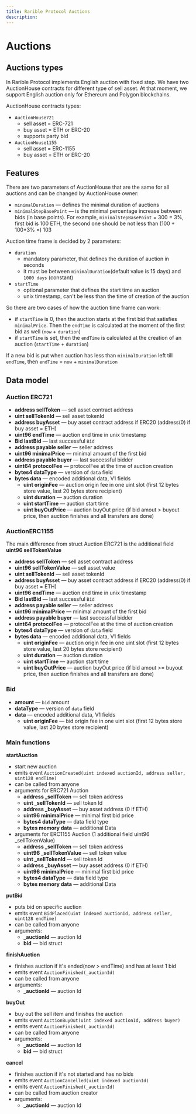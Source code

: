```yaml
---
title: Rarible Protocol Auctions
description:
---
```


# Auctions

## Auctions types

In Rarible Protocol implements English auction with fixed step. We have two AuctionHouse contracts for different type of sell asset. At that moment, we support English auction only for Ethereum and Polygon blockchains.

AuctionHouse contracts types:

* `AuctionHouse721`
    * sell asset = ERC-721
    * buy asset = ETH or ERC-20
    * supports party bid
* `AuctionHouse1155`
    * sell asset = ERC-1155
    * buy asset = ETH or ERC-20

## Features

There are two parameters of AuctionHouse that are the same for all auctions and can be changed by AuctionHouse owner:

* `minimalDuration` — defines the minimal duration of auctions
* `minimalStepBasePoint` — is the minimal percentage increase between bids (in base points). For example, `minimalStepBasePoint` = 300 = 3%, first bid is 100 ETH, the second one should be not less than (100 + 100*3% =) 103

Auction time frame is decided by 2 parameters:

* `duration`
    * mandatory parameter, that defines the duration of auction in seconds
    * it must be between `minimalDuration`(default value is 15 days) and `1000 days` (constant)
* `startTime`
    * optional parameter that defines the start time an auction
    * unix timestamp, can't be less than the time of creation of the auction

So there are two cases of how the auction time frame can work:

* if `startTime` is 0, then the auction starts at the first bid that satisfies `minimalPrice`. Then the `endTime` is calculated at the moment of the first bid as well (`now` + `duration`)
* if `startTime` is set, then the `endTime` is calculated at the creation of an auction (`startTime` + `duration`)

If a new bid is put when auction has less than `minimalDuration` left till `endTime`, then `endTime` = `now` + `minimalDuration`

## Data model

### Auction ERC721

* **address sellToken** — sell asset contract address
* **uint sellTokenId** — sell asset tokenId
* **address buyAsset** — buy asset contract address if ERC20 (address(0) if buy asset = ETH)
* **uint96 endTime** — auction end time in unix timestamp
* **Bid lastBid** — last successful `Bid`
* **address payable seller** — seller address
* **uint96 minimalPrice** — minimal amount of the first bid
* **address payable buyer** — last successful bidder
* **uint64 protocolFee** — protocolFee at the time of auction creation
* **bytes4 dataType** — version of `data` field
* **bytes data** — encoded additional data, V1 fields
    * **uint originFee** — auction origin fee in one uint slot (first 12 bytes store value, last 20 bytes store recipient)
    * **uint duration** — auction duration
    * **uint startTime** — auction start time
    * **uint buyOutPrice** — auction buyOut price (if bid amout > buyout price, then auction finishes and all transfers are done)

### AuctionERC1155

The main difference from struct Auction ERC721 is the additional field **uint96 sellTokenValue**

* **address sellToken** — sell asset contract address
* **uint96 sellTokenValue** — sell asset value
* **uint sellTokenId** — sell asset tokenId
* **address buyAsset** — buy asset contract address if ERC20 (address(0) if buy asset = ETH)
* **uint96 endTime** — auction end time in unix timestamp
* **Bid lastBid** — last successful `Bid`
* **address payable seller** — seller address
* **uint96 minimalPrice** — minimal amount of the first bid
* **address payable buyer** — last successful bidder
* **uint64 protocolFee** — protocolFee at the time of auction creation
* **bytes4 dataType** — version of `data` field
* **bytes data** — encoded additional data, V1 fields
    * **uint originFee** — auction origin fee in one uint slot (first 12 bytes store value, last 20 bytes store recipient)
    * **uint duration** — auction duration
    * **uint startTime** — auction start time
    * **uint buyOutPrice** — auction buyOut price (if bid amout >= buyout price, then auction finishes and all transfers are done)

### Bid

* **amount** — `bid` amount
* **dataType** — version of `data` field
* **data** — encoded additional data, V1 fields
    * **uint originFee** — bid origin fee in one uint slot (first 12 bytes store value, last 20 bytes store recipient)

### Main functions

**startAuction**

* start new auction
* emits event `AuctionCreated(uint indexed auctionId, address seller, uint128 endTime)`
* can be called from anyone
* arguments for ERC721 Auction
    * **address _sellToken** — sell token address
    * **uint _sellTokenId** — sell token Id
    * **address _buyAsset** — buy asset address (0 if ETH)
    * **uint96 minimalPrice** — minimal first bid price
    * **bytes4 dataType** — data field type
    * **bytes memory data** — additional Data
* arguments for ERC1155 Auction (1 additional field uint96 _sellTokenValue)
    * **address _sellToken** — sell token address
    * **uint96 _sellTokenValue** — sell token value
    * **uint _sellTokenId** — sell token Id
    * **address _buyAsset** — buy asset address (0 if ETH)
    * **uint96 minimalPrice** — minimal first bid price
    * **bytes4 dataType** — data field type
    * **bytes memory data** — additional Data

**putBid**

* puts bid on specific auction
* emits event `BidPlaced(uint indexed auctionId, address seller, uint128 endTime)`
* can be called from anyone
* arguments:
    * **_auctionId** — auction Id
    * **bid** — bid struct

**finishAuction**

* finishes auction if it's ended(now > endTime) and has at least 1 bid
* emits event `AuctionFinished(_auctionId)`
* can be called from anyone
* arguments:
    * **_auctionId** — auction Id

**buyOut**

* buy out the sell item and finishes the auction
* emits event `AuctionBuyOut(uint indexed auctionId, address buyer)`
* emits event `AuctionFinished(_auctionId)`
* can be called from anyone
* arguments:
    * **_auctionId** — auction Id
    * **bid** — bid struct

**cancel**

* finishes auction if it's not started and has no bids
* emits event `AuctionCancelled(uint indexed auctionId)`
* emits event `AuctionFinished(_auctionId)`
* can be called from auction creator
* arguments:
    * **_auctionId** — auction Id